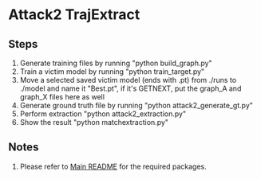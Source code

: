 # Attack2 TrajExtract

## Steps

1. Generate training files by running "python build_graph.py"
2. Train a victim model by running "python train_target.py"
3. Move a selected saved victim model (ends with .pt) from ./runs to ./model and name it "Best.pt", if it's GETNEXT, put the graph_A and graph_X files here as well
4. Generate ground truth file by running "python attack2_generate_gt.py"
5. Perform extraction "python attack2_extraction.py"
6. Show the result "python matchextraction.py"

## Notes
1. Please refer to  [Main README](../README.md) for the required packages.
